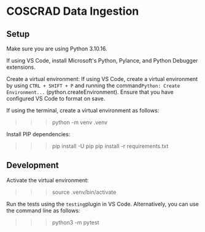 # COSCRAD Data Ingestion

## Setup

Make sure you are using Python 3.10.16.

If using VS Code, install Microsoft's Python, Pylance, and Python Debugger extensions.

Create a virtual environment:
If using VS Code, create a virtual environment by using `CTRL + SHIFT + P` and running the command`Python: Create Environment...` (python.createEnvironment). Ensure that you have configured VS Code to format on save.

If using the terminal, create a virtual environment as follows:

> > > python -m venv .venv

Install PIP dependencies:

> > > pip install -U pip
> > > pip install -r requirements.txt

## Development

Activate the virtual environment:

> > > source .venv/bin/activate

Run the tests using the `testing`plugin in VS Code. Alternatively, you can use the command line as follows:

> > > python3 -m pytest
